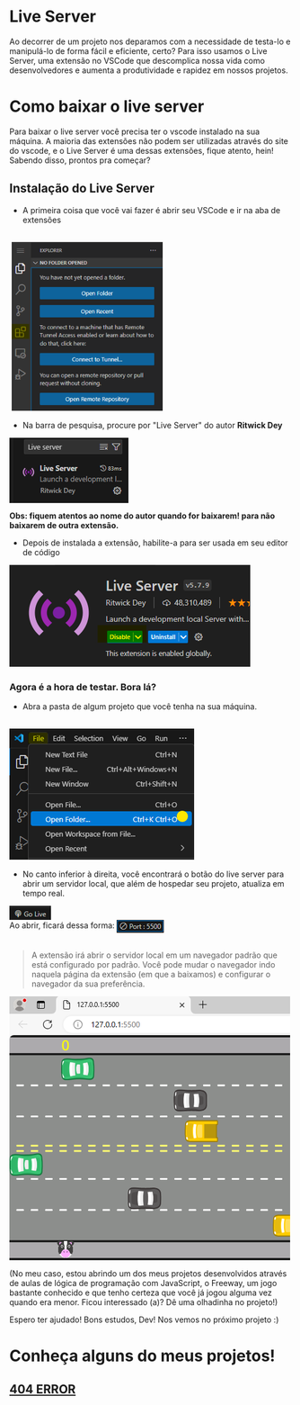 # Live Server
Ao decorrer de um projeto nos deparamos com a necessidade de testa-lo e manipulá-lo de forma fácil e eficiente, certo? Para isso usamos o Live Server, uma extensão no VSCode que descomplica nossa vida como desenvolvedores e aumenta a produtividade e rapidez em nossos projetos. 

# Como baixar o live server
Para baixar o live server você precisa ter o vscode instalado na sua máquina. A maioria das extensões não podem ser utilizadas através do site do vscode, e o Live Server é uma dessas extensões, fique atento, hein! \
Sabendo disso, prontos pra começar?

## Instalação do Live Server

* A primeira coisa que você vai fazer é abrir seu VSCode e ir na aba de extensões 

<br>

<img src="./assets/iconeextensao.png" alt="extensão do VSCode" width="auto" height="300">

<br>

* Na barra de pesquisa, procure por "Live Server" do autor **Ritwick Dey**

<img src="./assets/livepesquisa1.png" alt="autor live server" align="center">

<br>

**Obs: fiquem atentos ao nome do autor quando for baixarem! para não baixarem de outra extensão.**

* Depois de instalada a extensão, habilite-a para ser usada em seu editor de código

<img src="./assets/livehabilitar.png" alt="habilitar live server">

### Agora é a hora de testar. Bora lá?

* Abra a pasta de algum projeto que você tenha na sua máquina. 

<BR>

<img src="./assets/abrirprojeto.png" alt="abrirprojeto">

<br>

* No canto inferior à direita, você encontrará o botão do live server para abrir um servidor local, que além de hospedar seu projeto, atualiza em tempo real.

<img src="./assets/golive.png" alt="abrirprojeto" align="center">

<br>
Ao abrir, ficará dessa forma: 

<img src="./assets/port.png" alt="abrirprojeto" align="center">

<br>
<br>

> A extensão irá abrir o servidor local em um navegador padrão que está configurado por padrão. Você pode mudar o navegador indo naquela página da extensão (em que a baixamos) e configurar o navegador da sua preferência.

<img src="./assets/jogo.png" alt="abrirprojeto" align="center">

<br>

(No meu caso, estou abrindo um dos meus projetos desenvolvidos através de aulas de lógica de programação com JavaScript, o Freeway, um jogo bastante conhecido e que tenho certeza que você já jogou alguma vez quando era menor. Ficou interessado (a)? Dê uma olhadinha no projeto!)

Espero ter ajudado! Bons estudos, Dev! Nos vemos no próximo projeto :)

# Conheça alguns do meus projetos!

## <a href="https://github.com/JulieCamilo/404ERROR"> 404 ERROR </a>



